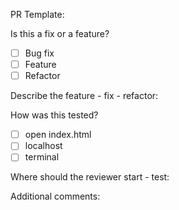 PR Template:

Is this a fix or a feature?
- [ ] Bug fix
- [ ] Feature
- [ ] Refactor
 
Describe the feature - fix - refactor:

How was this tested?
- [ ] open index.html
- [ ] localhost
- [ ] terminal

Where should the reviewer start - test:

Additional comments:
